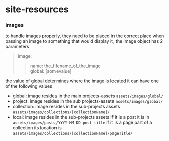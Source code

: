 # site-resources


### images
to handle images properly, they need to be placed in the correct place
when passing an image to something that would display it, the image object has 2 parameters
> image:
>>   name: the_filename_of_the_image  
>>   global: [somevalue]

the value of global determines where the image is located
it can have one of the following values
* global: image resides in the main projects-assets ```assets/images/global/```
* project: image resides in the sub projects-assets ```assets/images/global/```
* collection: image resides in the sub-projects assets ```assets/images/collections/[collectionName]/```
* local: image resides in the sub-projects assets if it is a post it is in ```assets/images/posts/YYYY-MM-DD-post-title``` if it is a page part of a collection its location is ```assets/images/collections/[collectionName]/pageTitle/```
